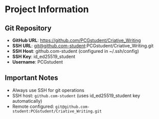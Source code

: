 # Project Information

## Git Repository
- **GitHub URL**: https://github.com/PCGstudent/Criative_Writing
- **SSH URL**: git@github.com-student:PCGstudent/Criative_Writing.git
- **SSH Host**: github.com-student (configured in ~/.ssh/config)
- **SSH Key**: id_ed25519_student
- **Username**: PCGstudent

## Important Notes
- Always use SSH for git operations
- SSH host: `github.com-student` (uses id_ed25519_student key automatically)
- Remote configured: `git@github.com-student:PCGstudent/Criative_Writing.git`
